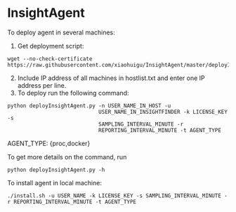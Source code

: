 # InsightAgent

To deploy agent in several machines:
1. Get deployment script:
```
wget --no-check-certificate https://raw.githubusercontent.com/xiaohuigu/InsightAgent/master/deployInsightAgent.py
```
2. Include IP address of all machines in hostlist.txt and enter one IP address per line.
3. To deploy run the following command:
```
python deployInsightAgent.py -n USER_NAME_IN_HOST -u
                             USER_NAME_IN_INSIGHTFINDER -k LICENSE_KEY -s
                             SAMPLING_INTERVAL_MINUTE -r
                             REPORTING_INTERVAL_MINUTE -t AGENT_TYPE
```
AGENT_TYPE: {proc,docker}


To get more details on the command, run 
```
python deployInsightAgent.py -h
```

To install agent in local machine:
```
./install.sh -u USER_NAME -k LICENSE_KEY -s SAMPLING_INTERVAL_MINUTE -r REPORTING_INTERVAL_MINUTE -t AGENT_TYPE
```


